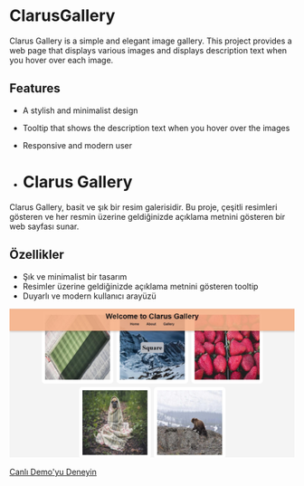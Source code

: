 
# ClarusGallery

Clarus Gallery is a simple and elegant image gallery. This project provides a web page that displays various images and displays description text when you hover over each image.

## Features

- A stylish and minimalist design
- Tooltip that shows the description text when you hover over the images
- Responsive and modern user

- # Clarus Gallery

Clarus Gallery, basit ve şık bir resim galerisidir. Bu proje, çeşitli resimleri gösteren ve her resmin üzerine geldiğinizde açıklama metnini gösteren bir web sayfası sunar.

## Özellikler

- Şık ve minimalist bir tasarım
- Resimler üzerine geldiğinizde açıklama metnini gösteren tooltip
- Duyarlı ve modern kullanıcı arayüzü
  
![cw](./img/img.jpg)


[Canlı Demo'yu Deneyin](https://fatihycan.github.io/clarus-image/)

